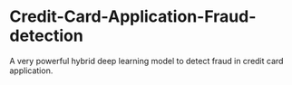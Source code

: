 # Credit-Card-Application-Fraud-detection
A very powerful hybrid deep learning model to detect fraud in credit card application.
